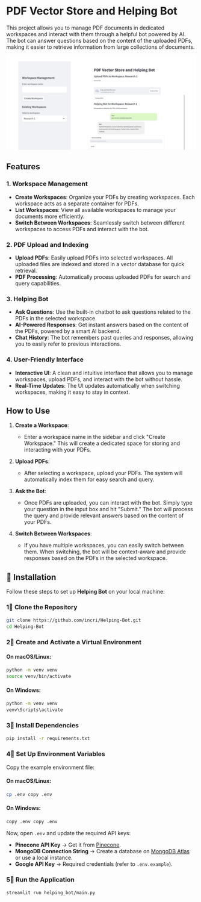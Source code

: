 # PDF Vector Store and Helping Bot

This project allows you to manage PDF documents in dedicated workspaces and interact with them through a helpful bot powered by AI. The bot can answer questions based on the content of the uploaded PDFs, making it easier to retrieve information from large collections of documents.

![Main Page Image](./image.jpg)

## Features

### 1. **Workspace Management**
   - **Create Workspaces**: Organize your PDFs by creating workspaces. Each workspace acts as a separate container for PDFs.
   - **List Workspaces**: View all available workspaces to manage your documents more efficiently.
   - **Switch Between Workspaces**: Seamlessly switch between different workspaces to access PDFs and interact with the bot.

### 2. **PDF Upload and Indexing**
   - **Upload PDFs**: Easily upload PDFs into selected workspaces. All uploaded files are indexed and stored in a vector database for quick retrieval.
   - **PDF Processing**: Automatically process uploaded PDFs for search and query capabilities.

### 3. **Helping Bot**
   - **Ask Questions**: Use the built-in chatbot to ask questions related to the PDFs in the selected workspace.
   - **AI-Powered Responses**: Get instant answers based on the content of the PDFs, powered by a smart AI backend.
   - **Chat History**: The bot remembers past queries and responses, allowing you to easily refer to previous interactions.

### 4. **User-Friendly Interface**
   - **Interactive UI**: A clean and intuitive interface that allows you to manage workspaces, upload PDFs, and interact with the bot without hassle.
   - **Real-Time Updates**: The UI updates automatically when switching workspaces, making it easy to stay in context.

## How to Use

1. **Create a Workspace**: 
   - Enter a workspace name in the sidebar and click "Create Workspace." This will create a dedicated space for storing and interacting with your PDFs.

2. **Upload PDFs**: 
   - After selecting a workspace, upload your PDFs. The system will automatically index them for easy search and query.

3. **Ask the Bot**: 
   - Once PDFs are uploaded, you can interact with the bot. Simply type your question in the input box and hit "Submit." The bot will process the query and provide relevant answers based on the content of your PDFs.

4. **Switch Between Workspaces**: 
   - If you have multiple workspaces, you can easily switch between them. When switching, the bot will be context-aware and provide responses based on the PDFs in the selected workspace.

## 🚀 Installation  

Follow these steps to set up **Helping Bot** on your local machine:  

### 1⃣ Clone the Repository  
```bash
git clone https://github.com/incri/Helping-Bot.git
cd Helping-Bot
```

### 2⃣ Create and Activate a Virtual Environment  
#### On macOS/Linux:  
```bash
python -m venv venv
source venv/bin/activate
```
#### On Windows:  
```bash
python -m venv venv
venv\Scripts\activate
```

### 3⃣ Install Dependencies  
```bash
pip install -r requirements.txt
```

### 4⃣ Set Up Environment Variables  
Copy the example environment file:  
#### On macOS/Linux:  
```bash
cp .env copy .env
```
#### On Windows:  
```bash
copy .env copy .env
```

Now, open `.env` and update the required API keys:  
- **Pinecone API Key** → Get it from [Pinecone](https://www.pinecone.io/).  
- **MongoDB Connection String** → Create a database on [MongoDB Atlas](https://www.mongodb.com/atlas/database) or use a local instance.  
- **Google API Key** → Required credentials (refer to `.env.example`).  

### 5⃣ Run the Application  
```bash
streamlit run helping_bot/main.py
